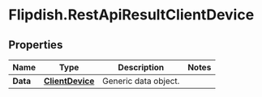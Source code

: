 # Flipdish.RestApiResultClientDevice

## Properties
Name | Type | Description | Notes
------------ | ------------- | ------------- | -------------
**Data** | [**ClientDevice**](ClientDevice.md) | Generic data object. | 


